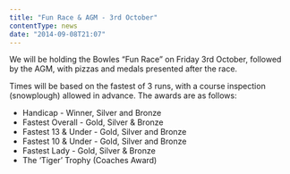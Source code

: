 ```yaml
---
title: "Fun Race & AGM - 3rd October"
contentType: news
date: "2014-09-08T21:07"
---
```


We will be holding the Bowles “Fun Race” on Friday 3rd October, followed by the AGM, with pizzas and medals presented after the race.

Times will be based on the fastest of 3 runs, with a course inspection (snowplough) allowed in advance. The awards are as follows:

* Handicap - Winner, Silver and Bronze
* Fastest Overall - Gold, Silver & Bronze
* Fastest 13 & Under - Gold, Silver and Bronze
* Fastest 10 & Under - Gold, Silver and Bronze
* Fastest Lady - Gold, Silver & Bronze
* The ‘Tiger’ Trophy (Coaches Award)
